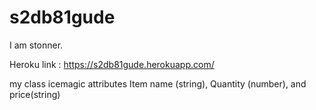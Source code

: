 # s2db81gude

I am stonner.

Heroku link : https://s2db81gude.herokuapp.com/

my class icemagic attributes Item name (string), Quantity (number), and price(string)

